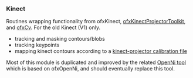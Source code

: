 ### Kinect

Routines wrapping functionality from ofxKinect, [ofxKinectProjectorToolkit](https://github.com/genekogan/ofxKinectProjectorToolkit), and [ofxCv](https://github.com/kylemcdonald/ofxCv). For the old Kinect (V1) only.

 - tracking and masking contours/blobs
 - tracking keypoints
 - mapping kinect contours according to a [kinect-projector calibration file](genekogan.com/works/kinect-projector-toolkit.html)

Most of this module is duplicated and improved by the related [OpenNi tool](https://github.com/genekogan/OF-tools-and-templates/tree/master/OpenNi) which is based on ofxOpenNi, and should eventually replace this tool.